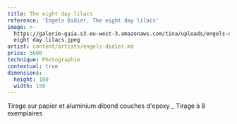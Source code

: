 ```yaml
---
title: The eight day lilacs
reference: 'Engels Didier, The eight day lilacs'
image: >-
  https://galerie-gaia.s3.eu-west-3.amazonaws.com/tina/uploads/engels-didier/galerie-gaia-didier-engels-the
  eight day lilacs.jpeg
artist: content/artists/engels-didier.md
price: 5600
technique: Photographie
contextual: true
dimensions:
  height: 100
  width: 150
---
```


Tirage sur papier et aluminium dibond couches d'epoxy \_ Tirage à 8 exemplaires
